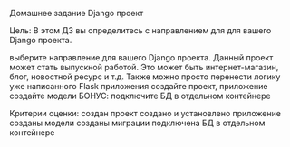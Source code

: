 
Домашнее задание
Django проект

Цель:
В этом ДЗ вы определитесь с направлением для для вашего Django проекта.

выберите направление для вашего Django проекта. Данный проект может стать выпускной работой. Это может быть интернет-магазин, блог, новостной ресурс и т.д. Также можно просто перенести логику уже написанного Flask приложения создайте проект, приложение создайте модели БОНУС: подключите БД в отдельном контейнере

Критерии оценки:
создан проект создано и установлено приложение созданы модели созданы миграции подключена БД в отдельном контейнере
